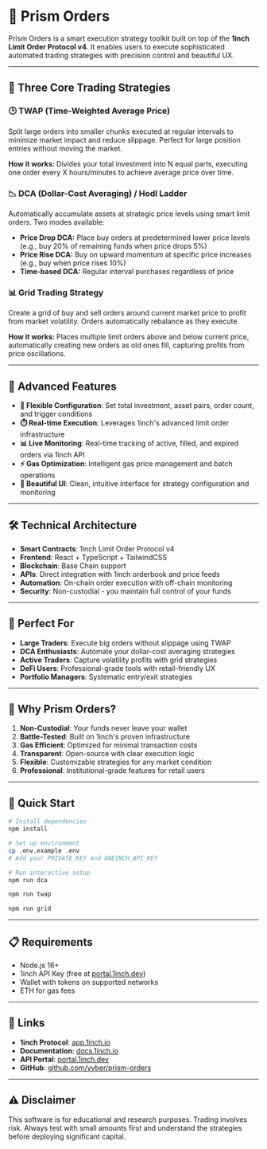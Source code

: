 # 🌈 Prism Orders

Prism Orders is a smart execution strategy toolkit built on top of the **1inch Limit Order Protocol v4**. It enables users to execute sophisticated automated trading strategies with precision control and beautiful UX.

---

## 🧠 Three Core Trading Strategies

### 🕒 TWAP (Time-Weighted Average Price)
Split large orders into smaller chunks executed at regular intervals to minimize market impact and reduce slippage. Perfect for large position entries without moving the market.

**How it works:** Divides your total investment into N equal parts, executing one order every X hours/minutes to achieve average price over time.

### 📉 DCA (Dollar-Cost Averaging) / Hodl Ladder
Automatically accumulate assets at strategic price levels using smart limit orders. Two modes available:

- **Price Drop DCA:** Place buy orders at predetermined lower price levels (e.g., buy 20% of remaining funds when price drops 5%)
- **Price Rise DCA:** Buy on upward momentum at specific price increases (e.g., buy when price rises 10%)
- **Time-based DCA:** Regular interval purchases regardless of price

### 📊 Grid Trading Strategy
Create a grid of buy and sell orders around current market price to profit from market volatility. Orders automatically rebalance as they execute.

**How it works:** Places multiple limit orders above and below current price, automatically creating new orders as old ones fill, capturing profits from price oscillations.

---

## 🚀 Advanced Features

- **💸 Flexible Configuration**: Set total investment, asset pairs, order count, and trigger conditions
- **⏱️ Real-time Execution**: Leverages 1inch's advanced limit order infrastructure
- **📊 Live Monitoring**: Real-time tracking of active, filled, and expired orders via 1inch API
- **⚡ Gas Optimization**: Intelligent gas price management and batch operations
- **📱 Beautiful UI**: Clean, intuitive interface for strategy configuration and monitoring

---

## 🛠 Technical Architecture

- **Smart Contracts**: 1inch Limit Order Protocol v4
- **Frontend**: React + TypeScript + TailwindCSS
- **Blockchain**: Base Chain support
- **APIs**: Direct integration with 1inch orderbook and price feeds
- **Automation**: On-chain order execution with off-chain monitoring
- **Security**: Non-custodial - you maintain full control of your funds

---

## 🎯 Perfect For

- **Large Traders**: Execute big orders without slippage using TWAP
- **DCA Enthusiasts**: Automate your dollar-cost averaging strategies
- **Active Traders**: Capture volatility profits with grid strategies
- **DeFi Users**: Professional-grade tools with retail-friendly UX
- **Portfolio Managers**: Systematic entry/exit strategies

---

## 🌟 Why Prism Orders?

1. **Non-Custodial**: Your funds never leave your wallet
2. **Battle-Tested**: Built on 1inch's proven infrastructure
3. **Gas Efficient**: Optimized for minimal transaction costs
4. **Transparent**: Open-source with clear execution logic
5. **Flexible**: Customizable strategies for any market condition
6. **Professional**: Institutional-grade features for retail users

---

## 🚀 Quick Start

```bash
# Install dependencies
npm install

# Set up environment
cp .env.example .env
# Add your PRIVATE_KEY and ONEINCH_API_KEY

# Run interactive setup
npm run dca

npm run twap

npm run grid
```

---

## 📋 Requirements

- Node.js 16+
- 1inch API Key (free at [portal.1inch.dev](https://portal.1inch.dev/))
- Wallet with tokens on supported networks
- ETH for gas fees

---

## 🔗 Links

- **1inch Protocol**: [app.1inch.io](https://app.1inch.io/)
- **Documentation**: [docs.1inch.io](https://docs.1inch.io/)
- **API Portal**: [portal.1inch.dev](https://portal.1inch.dev/)
- **GitHub**: [github.com/yyber/prism-orders](https://github.com/yyber/prism-orders)

---

## ⚠️ Disclaimer

This software is for educational and research purposes. Trading involves risk. Always test with small amounts first and understand the strategies before deploying significant capital.